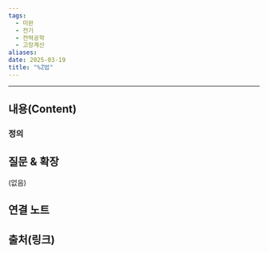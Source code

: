 ```yaml
---
tags:
  - 미완
  - 전기
  - 전력공학
  - 고장계산
aliases: 
date: 2025-03-19
title: "%Z법"
---
```


---

## 내용(Content)

### 정의



## 질문 & 확장

(없음)

## 연결 노트

## 출처(링크)





